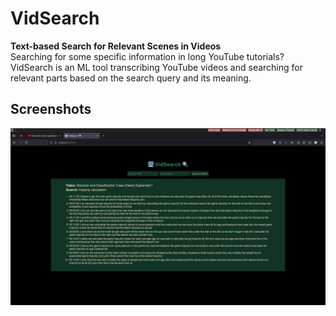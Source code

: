 # VidSearch
**Text-based Search for Relevant Scenes in Videos** <br/>
Searching for some specific information in long YouTube tutorials? </br>
VidSearch is an ML tool transcribing YouTube videos and searching for relevant parts based on the search query and its meaning.

## Screenshots
![screen](./screenshots/screen.png)